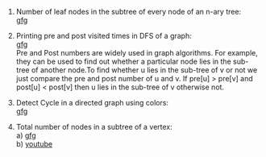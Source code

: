 1. Number of leaf nodes in the subtree of every node of an n-ary tree:<br>
<a href="https://www.geeksforgeeks.org/number-of-leaf-nodes-in-the-subtree-of-every-node-of-an-n-ary-tree/">gfg</a>

2. Printing pre and post visited times in DFS of a graph:<br>
<a href="https://www.geeksforgeeks.org/printing-pre-and-post-visited-times-in-dfs-of-a-graph/">gfg</a><br>
Pre and Post numbers are widely used in graph algorithms. For example, they can be used to find out whether a particular node lies in the sub-tree of another node.To find whether u lies in the sub-tree of v or not we just compare the pre and post number of u and v. If pre[u] > pre[v] and post[u] < post[v] then u lies in the sub-tree of v otherwise not.
  
3. Detect Cycle in a directed graph using colors:<br>
<a href="https://www.geeksforgeeks.org/detect-cycle-direct-graph-using-colors/">gfg</a>

4. Total number of nodes in a subtree of a vertex:<br>
a) <a href="https://www.geeksforgeeks.org/calculate-number-nodes-subtrees-using-dfs/">gfg</a><br>
b) <a href="https://www.youtube.com/watch?v=rFVKXZZMH-U">youtube</a>
